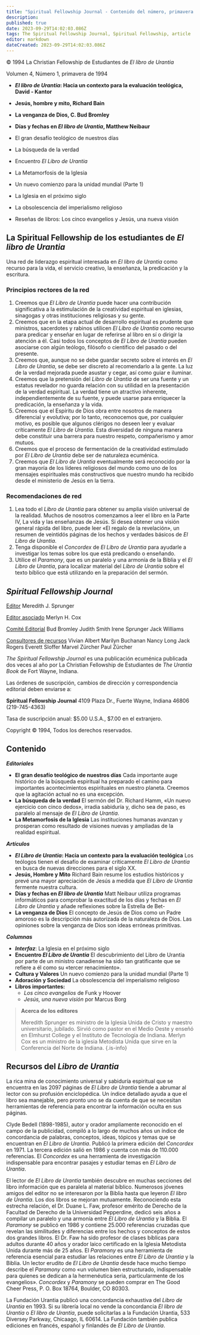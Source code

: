 ```yaml
---
title: "Spiritual Fellowship Journal - Contenido del número, primavera de 1994"
description: 
published: true
date: 2023-09-29T14:02:03.086Z
tags: The Spiritual Fellowship Journal, Spiritual Fellowship, article
editor: markdown
dateCreated: 2023-09-29T14:02:03.086Z
---
```


<p class="v-card v-sheet theme--light grey lighten-3 px-2">© 1994 La Christian Fellowship de Estudiantes de <i>El libro de Urantia</i></p>


Volumen 4, Número 1, primavera de 1994

- **_El libro de Urantia_: Hacia un contexto para la evaluación teológica, David - Kantor**
- **Jesús, hombre y mito, Richard Bain**
- **La venganza de Dios, C. Bud Bromley**
- **Días y fechas en _El libro de Urantia_, Matthew Neibaur**

- El gran desafío teológico de nuestros días
- La búsqueda de la verdad
- Encuentro _El Libro de Urantia_
- La Metamorfosis de la Iglesia
- Un nuevo comienzo para la unidad mundial (Parte 1)
- La Iglesia en el próximo siglo
- La obsolescencia del imperialismo religioso
- Reseñas de libros: Los cinco evangelios y Jesús, una nueva visión

## La Spiritual Fellowship de los estudiantes de _El libro de Urantia_

Una red de liderazgo espiritual interesada en _El libro de Urantia_ como recurso para la vida, el servicio creativo, la enseñanza, la predicación y la escritura.

### Principios rectores de la red

1. Creemos que _El Libro de Urantia_ puede hacer una contribución significativa a la estimulación de la creatividad espiritual en iglesias, sinagogas y otras instituciones religiosas y su gente.
2. Creemos que en la etapa actual de desarrollo espiritual es prudente que ministros, sacerdotes y rabinos utilicen _El Libro de Urantia_ como recurso para predicar y enseñar en lugar de referirse al libro en sí o dirigir la atención a él. Casi todos los conceptos de _El Libro de Urantia_ pueden asociarse con algún teólogo, filósofo o científico del pasado o del presente.
3. Creemos que, aunque no se debe guardar secreto sobre el interés en _El Libro de Urantia_, se debe ser discreto al recomendarlo a la gente. La luz de la verdad mejorada puede asustar y cegar, así como guiar e iluminar.
4. Creemos que la pretensión del _Libro de Urantia_ de ser una fuente y un estatus revelador no guarda relación con su utilidad en la presentación de la verdad espiritual. La verdad tiene un atractivo inherente, independientemente de su fuente, y puede usarse para enriquecer la predicación, la enseñanza y la vida.
5. Creemos que el Espíritu de Dios obra entre nosotros de manera diferencial y evolutiva; por lo tanto, reconocemos que, por cualquier motivo, es posible que algunos clérigos no deseen leer y evaluar críticamente _El Libro de Urantia_. Esta diversidad de ninguna manera debe constituir una barrera para nuestro respeto, compañerismo y amor mutuos.
6. Creemos que el proceso de fermentación de la creatividad estimulado por _El Libro de Urantia_ debe ser de naturaleza ecuménica.
7. Creemos que _El Libro de Urantia_ eventualmente será reconocido por la gran mayoría de los líderes religiosos del mundo como uno de los mensajes espirituales más constructivos que nuestro mundo ha recibido desde el ministerio de Jesús en la tierra.

### Recomendaciones de red

1. Lea todo el _Libro de Urantia_ para obtener su amplia visión universal de la realidad. Muchos de nosotros comenzamos a leer el libro en la Parte IV, La vida y las enseñanzas de Jesús. Si desea obtener una visión general rápida del libro, puede leer «El regalo de la revelación», un resumen de veintidós páginas de los hechos y verdades básicos de _El Libro de Urantia_.
2. Tenga disponible el _Concordex_ de _El Libro de Urantia_ para ayudarle a investigar los temas sobre los que está predicando o enseñando.
3. Utilice el _Paramony_, que es un paralelo y una armonía de la Biblia y el _El Libro de Urantia_, para localizar material del _Libro de Urantia_ sobre el texto bíblico que está utilizando en la preparación del sermón.

## _Spiritual Fellowship Journal_

<ins>Editor</ins>
Meredith J. Sprunger

<ins>Editor asociado</ins>
Merlyn H. Cox

<ins>Comité Editorial</ins>
Bud Bromley
Judith Smith
Irene Sprunger
Jack Williams

<ins>Consultores de recursos</ins>
Vivian Albert
Marilyn Buchanan
Nancy Long
Jack Rogers
Everett Sloffer
Marvel Zürcher
Paul Zürcher

_The Spiritual Fellowship Journal_ es una publicación ecuménica publicada dos veces al año por La Christian Fellowship de Estudiantes de _The Urantia Book_ de Fort Wayne, Indiana.

Las órdenes de suscripción, cambios de dirección y correspondencia editorial deben enviarse a:

__Spiritual Fellowship Journal__
4109 Plaza Dr.,
Fuerte Wayne, Indiana 46806
(219-745-4363)

Tasa de suscripción anual: \$5.00 U.S.A., \$7.00 en el extranjero.

Copyright © 1994, Todos los derechos reservados.

## Contenido

***Editoriales***

- **El gran desafío teológico de nuestros días**
    Cada importante auge histórico de la búsqueda espiritual ha preparado el camino para importantes acontecimientos espirituales en nuestro planeta. Creemos que la agitación actual no es una excepción.
- **La búsqueda de la verdad**
    El sermón del Dr. Richard Hamm, «Un nuevo ejercicio con cinco dedos», irradia sabiduría y, dicho sea de paso, es paralelo al mensaje de _El Libro de Urantia_.
- **La Metamorfosis de la Iglesia**
    Las instituciones humanas avanzan y prosperan como resultado de visiones nuevas y ampliadas de la realidad espiritual.

***Artículos***

- **_El Libro de Urantia_: Hacia un contexto para la evaluación teológica**
    Los teólogos tienen el desafío de examinar críticamente _El Libro de Urantia_ en busca de nuevas direcciones para el siglo XX.
- **Jesús, Hombre y Mito**
    Richard Bain resume los estudios históricos y prevé una mayor apreciación de Jesús a medida que _El Libro de Urantia_ fermente nuestra cultura.
- **Días y fechas en _El libro de Urantia_**
    Matt Neibaur utiliza programas informáticos para comprobar la exactitud de los días y fechas en _El Libro de Urantia_ y añade reflexiones sobre la Estrella de Bet-
- **La venganza de Dios**
    El concepto de Jesús de Dios como un Padre amoroso es la descripción más autorizada de la naturaleza de Dios. Las opiniones sobre la venganza de Dios son ideas erróneas primitivas.

***Columnas***

- ***Interfaz***: La Iglesia en el próximo siglo
- **Encuentro _El Libro de Urantia_**
    El descubrimiento del Libro de Urantia por parte de un ministro canadiense ha sido tan gratificante que se refiere a él como su «tercer renacimiento».
- **Cultura y Valores**
    Un nuevo comienzo para la unidad mundial (Parte 1)
- **Adoración y Sociedad**
    La obsolescencia del imperialismo religioso
- **Libros importantes:**
    - _Los cinco evangelios_ de Funk y Hoover
    - _Jesús, una nueva visión_ por Marcus Borg

> **Acerca de los editores**
> 
> Meredith Sprunger es ministro de la Iglesia Unida de Cristo y maestro universitario, jubilado. Sirvió como pastor en el Medio Oeste y enseñó en Elmhurst College y el Instituto de Tecnología de Indiana. Merlyn Cox es un ministro de la iglesia Metodista Unida que sirve en la Conferencia del Norte de Indiana.
{.is-info}

## Recursos del _Libro de Urantia_

La rica mina de conocimiento universal y sabiduría espiritual que se encuentra en las 2097 páginas de _El Libro de Urantia_ tiende a abrumar al lector con su profusión enciclopédica. Un índice detallado ayuda a que el libro sea manejable, pero pronto uno se da cuenta de que se necesitan herramientas de referencia para encontrar la información oculta en sus páginas.

Clyde Bedell (1898-1985), autor y orador ampliamente reconocido en el campo de la publicidad, compiló a lo largo de muchos años un índice de concordancia de palabras, conceptos, ideas, tópicos y temas que se encuentran en _El Libro de Urantia_. Publicó la primera edición del _Concordex_ en 1971. La tercera edición salió en 1986 y cuenta con más de 110.000 referencias. El _Concordex_ es una herramienta de investigación indispensable para encontrar pasajes y estudiar temas en _El Libro de Urantia_.

El lector de _El Libro de Urantia_ también descubre en muchas secciones del libro información que es paralela al material bíblico. Numerosos jóvenes amigos del editor no se interesaron por la Biblia hasta que leyeron _El libro de Urantia_. Los dos libros se mejoran mutuamente. Reconociendo esta estrecha relación, el Dr. Duane L. Faw, profesor emérito de Derecho de la Facultad de Derecho de la Universidad Pepperdine, dedicó seis años a compilar un paralelo y una armonía entre _El Libro de Urantia_ y la Biblia. El _Paramony_ se publicó en 1986 y contiene 25.000 referencias cruzadas que revelan las similitudes y diferencias entre los hechos y conceptos de estos dos grandes libros. El Dr. Faw ha sido profesor de clases bíblicas para adultos durante 40 años y orador laico certificado en la Iglesia Metodista Unida durante más de 25 años. El _Paramony_ es una herramienta de referencia esencial para estudiar las relaciones entre _El Libro de Urantia_ y la Biblia. Un lector erudito de _El Libro de Urantia_ desde hace mucho tiempo describe el _Paramony_ como «un volumen bien estructurado, indispensable para quienes se dedican a la hermenéutica seria, particularmente de los evangelios». _Concordex_ y _Paramony_ se pueden comprar en The Good Cheer Press, P. O. Box 18764, Boulder, CO 80303.

La Fundación Urantia publicó una concordancia exhaustiva del _Libro de Urantia_ en 1993. Si su librería local no vende la concordancia _El libro de Urantia_ o _El libro de Urantia_, puede solicitarlas a la Fundación Urantia, 533 Diversey Parkway, Chicaago, IL 60614. La Fundación también publica ediciones en francés, español y finlandés de _El Libro de Urantia_.

